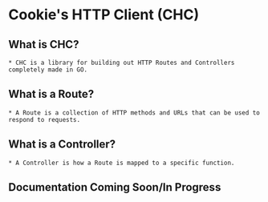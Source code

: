 # Cookie's HTTP Client (CHC)

## What is CHC?

    * CHC is a library for building out HTTP Routes and Controllers completely made in GO.

## What is a Route?

    * A Route is a collection of HTTP methods and URLs that can be used to respond to requests.

## What is a Controller?

    * A Controller is how a Route is mapped to a specific function.

## Documentation Coming Soon/In Progress
